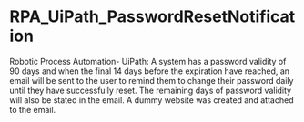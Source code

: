 # RPA_UiPath_PasswordResetNotification
Robotic Process Automation- UiPath: A system has a password validity of 90 days and when the final 14 days before the expiration have reached, an email will be sent to the user to remind them to change their password daily until they have successfully reset. The remaining days of password validity will also be stated in the email. A dummy website was created and attached to the email.
